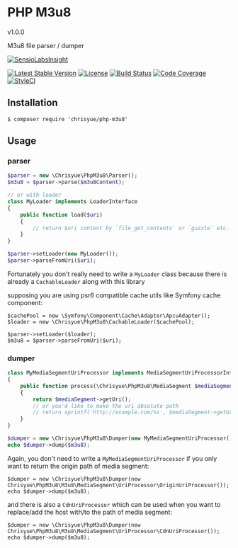 PHP M3u8
========

v1.0.0

M3u8 file parser / dumper

[![SensioLabsInsight](https://insight.sensiolabs.com/projects/f04296f1-1621-4af0-8346-fd3379f34a5a/big.png)](https://insight.sensiolabs.com/projects/f04296f1-1621-4af0-8346-fd3379f34a5a)

[![Latest Stable Version](https://poser.pugx.org/chrisyue/php-m3u8/v/stable)](https://packagist.org/packages/chrisyue/php-m3u8)
[![License](https://poser.pugx.org/chrisyue/php-m3u8/license)](https://packagist.org/packages/chrisyue/php-m3u8)
[![Build Status](https://travis-ci.org/chrisyue/php-m3u8.svg?branch=develop)](https://travis-ci.org/chrisyue/php-m3u8)
[![Code Coverage](https://scrutinizer-ci.com/g/chrisyue/php-m3u8/badges/coverage.png?b=develop)](https://scrutinizer-ci.com/g/chrisyue/php-m3u8/?branch=develop)
[![StyleCI](https://styleci.io/repos/52257600/shield)](https://styleci.io/repos/52257600)

Installation
------------

```
$ composer require 'chrisyue/php-m3u8'
```

Usage
-----

### parser

```php
$parser = new \Chrisyue\PhpM3u8\Parser();
$m3u8 = $parser->parse($m3u8Content);

// or with loader
class MyLoader implements LoaderInterface
{
    public function load($uri)
    {
        // return $uri content by `file_get_contents` or `guzzle` etc.
    }
}

$parser->setLoader(new MyLoader());
$parser->parseFromUri($uri);
```

Fortunately you don't really need to write a `MyLoader` class because there is already a `CachableLoader` along with this library

supposing you are using psr6 compatible cache utils like Symfony cache component:

```
$cachePool = new \Symfony\Component\Cache\Adapter\ApcuAdapter();
$loader = new \Chrisyue\PhpM3u8\CachableLoader($cachePool);

$parser->setLoader($loader);
$m3u8 = $parser->parseFromUri($uri);
```

### dumper

```php
class MyMediaSegmentUriProcessor implements MediaSegmentUriProcessorInterface
{
    public function process(\Chrisyue\PhpM3u8\MediaSegment $mediaSegment)
    {
        return $mediaSegment->getUri();
        // or you'd like to make the uri absolute path
        // return sprintf('http://example.com/%s', $mediaSegment->getUri());
    }
}

$dumper = new \Chrisyue\PhpM3u8\Dumper(new MyMediaSegmentUriProcessor());
echo $dumper->dump($m3u8);
```

Again, you don't need to write a `MyMediaSegmentUriProcessor` if you only want to return the origin path of media segment:

```
$dumper = new \Chrisyue\PhpM3u8\Dumper(new Chrisyue\PhpM3u8\M3u8\MediaSegment\UriProcessor\OriginUriProcessor());
echo $dumper->dump($m3u8);
```

and there is also a `CdnUriProcessor` which can be used when you want to replace/add the host with/to the path of media segment:
```
$dumper = new \Chrisyue\PhpM3u8\Dumper(new Chrisyue\PhpM3u8\M3u8\MediaSegment\UriProcessor\CdnUriProcessor());
echo $dumper->dump($m3u8);
```

